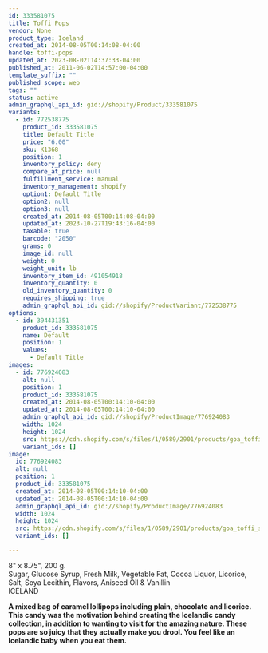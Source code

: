 ```yaml
---
id: 333581075
title: Toffi Pops
vendor: None
product_type: Iceland
created_at: 2014-08-05T00:14:08-04:00
handle: toffi-pops
updated_at: 2023-08-02T14:37:33-04:00
published_at: 2011-06-02T14:57:00-04:00
template_suffix: ""
published_scope: web
tags: ""
status: active
admin_graphql_api_id: gid://shopify/Product/333581075
variants:
  - id: 772538775
    product_id: 333581075
    title: Default Title
    price: "6.00"
    sku: K1368
    position: 1
    inventory_policy: deny
    compare_at_price: null
    fulfillment_service: manual
    inventory_management: shopify
    option1: Default Title
    option2: null
    option3: null
    created_at: 2014-08-05T00:14:08-04:00
    updated_at: 2023-10-27T19:43:16-04:00
    taxable: true
    barcode: "2050"
    grams: 0
    image_id: null
    weight: 0
    weight_unit: lb
    inventory_item_id: 491054918
    inventory_quantity: 0
    old_inventory_quantity: 0
    requires_shipping: true
    admin_graphql_api_id: gid://shopify/ProductVariant/772538775
options:
  - id: 394431351
    product_id: 333581075
    name: Default
    position: 1
    values:
      - Default Title
images:
  - id: 776924083
    alt: null
    position: 1
    product_id: 333581075
    created_at: 2014-08-05T00:14:10-04:00
    updated_at: 2014-08-05T00:14:10-04:00
    admin_graphql_api_id: gid://shopify/ProductImage/776924083
    width: 1024
    height: 1024
    src: https://cdn.shopify.com/s/files/1/0589/2901/products/goa_toffi_sleikjo.jpeg?v=1407212050
    variant_ids: []
image:
  id: 776924083
  alt: null
  position: 1
  product_id: 333581075
  created_at: 2014-08-05T00:14:10-04:00
  updated_at: 2014-08-05T00:14:10-04:00
  admin_graphql_api_id: gid://shopify/ProductImage/776924083
  width: 1024
  height: 1024
  src: https://cdn.shopify.com/s/files/1/0589/2901/products/goa_toffi_sleikjo.jpeg?v=1407212050
  variant_ids: []

---
```


8" x 8.75", 200 g.  
Sugar, Glucose Syrup, Fresh Milk, Vegetable Fat, Cocoa Liquor, Licorice, Salt, Soya Lecithin, Flavors, Aniseed Oil & Vanillin  
ICELAND

**A mixed bag of caramel lollipops including plain, chocolate and licorice. This candy was the motivation behind creating the Icelandic candy collection, in addition to wanting to visit for the amazing nature. These pops are so juicy that they actually make you drool. You feel like an Icelandic baby when you eat them.**